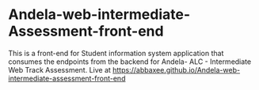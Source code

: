 # Andela-web-intermediate-Assessment-front-end
This is a front-end for Student information system application that consumes the endpoints from the backend for Andela- ALC - Intermediate Web Track Assessment. Live at https://abbaxee.github.io/Andela-web-intermediate-assessment-front-end
